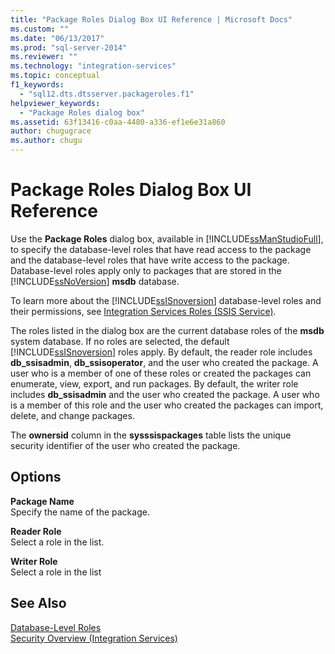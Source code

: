```yaml
---
title: "Package Roles Dialog Box UI Reference | Microsoft Docs"
ms.custom: ""
ms.date: "06/13/2017"
ms.prod: "sql-server-2014"
ms.reviewer: ""
ms.technology: "integration-services"
ms.topic: conceptual
f1_keywords: 
  - "sql12.dts.dtsserver.packageroles.f1"
helpviewer_keywords: 
  - "Package Roles dialog box"
ms.assetid: 63f13416-c0aa-4480-a336-ef1e6e31a860
author: chugugrace
ms.author: chugu
---
```

# Package Roles Dialog Box UI Reference
  Use the **Package Roles** dialog box, available in [!INCLUDE[ssManStudioFull](../includes/ssmanstudiofull-md.md)], to specify the database-level roles that have read access to the package and the database-level roles that have write access to the package. Database-level roles apply only to packages that are stored in the [!INCLUDE[ssNoVersion](../includes/ssnoversion-md.md)] **msdb** database.  
  
 To learn more about the [!INCLUDE[ssISnoversion](../includes/ssisnoversion-md.md)] database-level roles and their permissions, see [Integration Services Roles &#40;SSIS Service&#41;](security/integration-services-roles-ssis-service.md).  
  
 The roles listed in the dialog box are the current database roles of the **msdb** system database. If no roles are selected, the default [!INCLUDE[ssISnoversion](../includes/ssisnoversion-md.md)] roles apply. By default, the reader role includes **db_ssisadmin**, **db_ssisoperator**, and the user who created the package. A user who is a member of one of these roles or created the packages can enumerate, view, export, and run packages. By default, the writer role includes **db_ssisadmin** and the user who created the package. A user who is a member of this role and the user who created the packages can import, delete, and change packages.  
  
 The **ownersid** column in the **sysssispackages** table lists the unique security identifier of the user who created the package.  
  
## Options  
 **Package Name**  
 Specify the name of the package.  
  
 **Reader Role**  
 Select a role in the list.  
  
 **Writer Role**  
 Select a role in the list  
  
## See Also  
 [Database-Level Roles](../relational-databases/security/authentication-access/database-level-roles.md)   
 [Security Overview &#40;Integration Services&#41;](security/security-overview-integration-services.md)  
  
  
